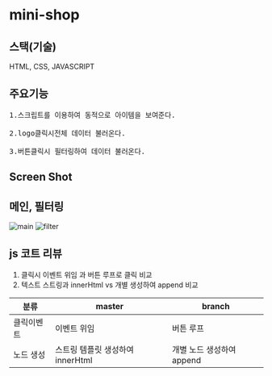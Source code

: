 # mini-shop

## 스택(기술)
HTML, CSS, JAVASCRIPT


## 주요기능
<pre>
1.스크립트를 이용하여 동적으로 아이템을 보여준다. 

2.logo클릭시전체 데이터 불러온다.

3.버튼클릭시 필터링하여 데이터 불러온다.
</pre>


## Screen Shot 

## 메인, 필터링 
![main](https://user-images.githubusercontent.com/22594993/97378484-c379c380-1905-11eb-91e2-039c81c0b72e.png)
![filter](https://user-images.githubusercontent.com/22594993/97378488-c4aaf080-1905-11eb-9292-506b8a667ac1.png)


## js 코트 리뷰
1. 클릭시 이벤트 위임 과 버튼 루프로 클릭 비교 
2. 텍스트 스트링과 innerHtml vs 개별 생성하여 append 비교 

|분류|master|branch|
|------|---|---|
|클릭이벤트|이벤트 위임|버튼 루프|
|노드 생성|스트링 템플릿 생성하여 innerHtml|개별 노드 생성하여 append|


